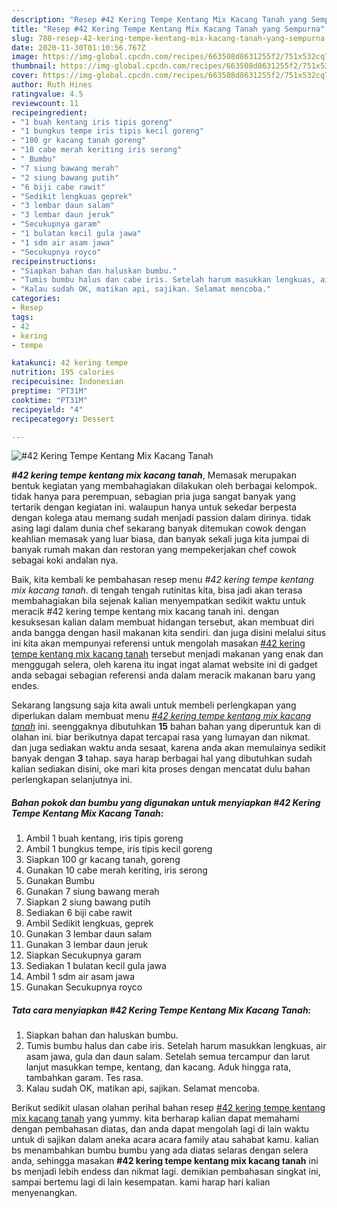 ```yaml
---
description: "Resep #42 Kering Tempe Kentang Mix Kacang Tanah yang Sempurna"
title: "Resep #42 Kering Tempe Kentang Mix Kacang Tanah yang Sempurna"
slug: 788-resep-42-kering-tempe-kentang-mix-kacang-tanah-yang-sempurna
date: 2020-11-30T01:10:56.767Z
image: https://img-global.cpcdn.com/recipes/663508d8631255f2/751x532cq70/42-kering-tempe-kentang-mix-kacang-tanah-foto-resep-utama.jpg
thumbnail: https://img-global.cpcdn.com/recipes/663508d8631255f2/751x532cq70/42-kering-tempe-kentang-mix-kacang-tanah-foto-resep-utama.jpg
cover: https://img-global.cpcdn.com/recipes/663508d8631255f2/751x532cq70/42-kering-tempe-kentang-mix-kacang-tanah-foto-resep-utama.jpg
author: Ruth Hines
ratingvalue: 4.5
reviewcount: 11
recipeingredient:
- "1 buah kentang iris tipis goreng"
- "1 bungkus tempe iris tipis kecil goreng"
- "100 gr kacang tanah goreng"
- "10 cabe merah keriting iris serong"
- " Bumbu"
- "7 siung bawang merah"
- "2 siung bawang putih"
- "6 biji cabe rawit"
- "Sedikit lengkuas geprek"
- "3 lembar daun salam"
- "3 lembar daun jeruk"
- "Secukupnya garam"
- "1 bulatan kecil gula jawa"
- "1 sdm air asam jawa"
- "Secukupnya royco"
recipeinstructions:
- "Siapkan bahan dan haluskan bumbu."
- "Tumis bumbu halus dan cabe iris. Setelah harum masukkan lengkuas, air asam jawa, gula dan daun salam. Setelah semua tercampur dan larut lanjut masukkan tempe, kentang, dan kacang. Aduk hingga rata, tambahkan garam. Tes rasa."
- "Kalau sudah OK, matikan api, sajikan. Selamat mencoba."
categories:
- Resep
tags:
- 42
- kering
- tempe

katakunci: 42 kering tempe 
nutrition: 195 calories
recipecuisine: Indonesian
preptime: "PT31M"
cooktime: "PT31M"
recipeyield: "4"
recipecategory: Dessert

---
```



![#42 Kering Tempe Kentang Mix Kacang Tanah](https://img-global.cpcdn.com/recipes/663508d8631255f2/751x532cq70/42-kering-tempe-kentang-mix-kacang-tanah-foto-resep-utama.jpg)

<b><i>#42 kering tempe kentang mix kacang tanah</i></b>, Memasak merupakan bentuk kegiatan yang membahagiakan dilakukan oleh berbagai kelompok. tidak hanya para perempuan, sebagian pria juga sangat banyak yang tertarik dengan kegiatan ini. walaupun hanya untuk sekedar berpesta dengan kolega atau memang sudah menjadi passion dalam dirinya. tidak asing lagi dalam dunia chef sekarang banyak ditemukan cowok dengan keahlian memasak yang luar biasa, dan banyak sekali juga kita jumpai di banyak rumah makan dan restoran yang mempekerjakan chef cowok sebagai koki andalan nya.

Baik, kita kembali ke pembahasan resep menu <i>#42 kering tempe kentang mix kacang tanah</i>. di tengah tengah rutinitas kita, bisa jadi akan terasa membahagiakan bila sejenak kalian menyempatkan sedikit waktu untuk meracik #42 kering tempe kentang mix kacang tanah ini. dengan kesuksesan kalian dalam membuat hidangan tersebut, akan membuat diri anda bangga dengan hasil makanan kita sendiri. dan juga disini melalui situs ini kita akan mempunyai referensi untuk mengolah masakan <u>#42 kering tempe kentang mix kacang tanah</u> tersebut menjadi makanan yang enak dan menggugah selera, oleh karena itu ingat ingat alamat website ini di gadget anda sebagai sebagian referensi anda dalam meracik makanan baru yang endes.




Sekarang langsung saja kita awali untuk membeli perlengkapan yang diperlukan dalam membuat menu <u><i>#42 kering tempe kentang mix kacang tanah</i></u> ini. seenggaknya dibutuhkan <b>15</b> bahan bahan yang diperuntuk kan di olahan ini. biar berikutnya dapat tercapai rasa yang lumayan dan nikmat. dan juga sediakan waktu anda sesaat, karena anda akan memulainya sedikit banyak dengan <b>3</b> tahap. saya harap berbagai hal yang dibutuhkan sudah kalian sediakan disini, oke mari kita proses dengan mencatat dulu bahan perlengkapan selanjutnya ini.

<!--inarticleads1-->

##### Bahan pokok dan bumbu yang digunakan untuk menyiapkan #42 Kering Tempe Kentang Mix Kacang Tanah:

1. Ambil 1 buah kentang, iris tipis goreng
1. Ambil 1 bungkus tempe, iris tipis kecil goreng
1. Siapkan 100 gr kacang tanah, goreng
1. Gunakan 10 cabe merah keriting, iris serong
1. Gunakan  Bumbu
1. Gunakan 7 siung bawang merah
1. Siapkan 2 siung bawang putih
1. Sediakan 6 biji cabe rawit
1. Ambil Sedikit lengkuas, geprek
1. Gunakan 3 lembar daun salam
1. Gunakan 3 lembar daun jeruk
1. Siapkan Secukupnya garam
1. Sediakan 1 bulatan kecil gula jawa
1. Ambil 1 sdm air asam jawa
1. Gunakan Secukupnya royco




<!--inarticleads2-->

##### Tata cara menyiapkan #42 Kering Tempe Kentang Mix Kacang Tanah:

1. Siapkan bahan dan haluskan bumbu.
1. Tumis bumbu halus dan cabe iris. Setelah harum masukkan lengkuas, air asam jawa, gula dan daun salam. Setelah semua tercampur dan larut lanjut masukkan tempe, kentang, dan kacang. Aduk hingga rata, tambahkan garam. Tes rasa.
1. Kalau sudah OK, matikan api, sajikan. Selamat mencoba.




Berikut sedikit ulasan olahan perihal bahan resep <u>#42 kering tempe kentang mix kacang tanah</u> yang yummy. kita berharap kalian dapat memahami dengan pembahasan diatas, dan anda dapat mengolah lagi di lain waktu untuk di sajikan dalam aneka acara acara family atau sahabat kamu. kalian bs menambahkan bumbu bumbu yang ada diatas selaras dengan selera anda, sehingga masakan <b>#42 kering tempe kentang mix kacang tanah</b> ini bs menjadi lebih endess dan nikmat lagi. demikian pembahasan singkat ini, sampai bertemu lagi di lain kesempatan. kami harap hari kalian menyenangkan.
